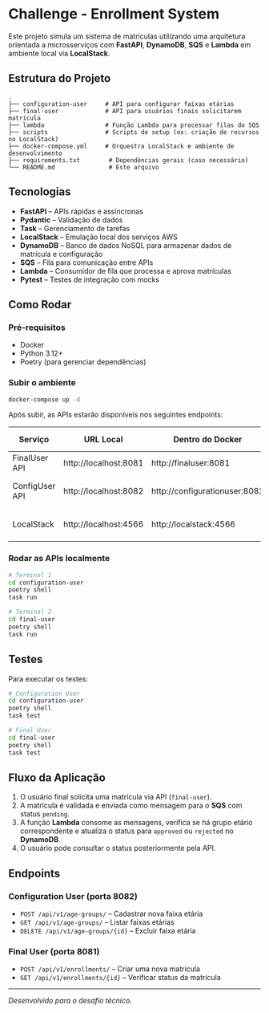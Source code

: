 # Challenge - Enrollment System

Este projeto simula um sistema de matrículas utilizando uma arquitetura orientada a microsserviços com **FastAPI**, **DynamoDB**, **SQS** e **Lambda** em ambiente local via **LocalStack**.

## Estrutura do Projeto

```
.
├── configuration-user     # API para configurar faixas etárias
├── final-user             # API para usuários finais solicitarem matrícula
├── lambda                 # Função Lambda para processar filas do SQS
├── scripts                # Scripts de setup (ex: criação de recursos no LocalStack)
├── docker-compose.yml     # Orquestra LocalStack e ambiente de desenvolvimento
├── requirements.txt        # Dependências gerais (caso necessário)
└── README.md               # Este arquivo
```

## Tecnologias

- **FastAPI** – APIs rápidas e assíncronas
- **Pydantic** – Validação de dados
- **Task** – Gerenciamento de tarefas
- **LocalStack** – Emulação local dos serviços AWS
- **DynamoDB** – Banco de dados NoSQL para armazenar dados de matrícula e configuração
- **SQS** – Fila para comunicação entre APIs
- **Lambda** – Consumidor de fila que processa e aprova matrículas
- **Pytest** – Testes de integração com mocks

## Como Rodar

### Pré-requisitos

- Docker
- Python 3.12+
- Poetry (para gerenciar dependências)

### Subir o ambiente

```bash
docker-compose up -d
```

Após subir, as APIs estarão disponíveis nos seguintes endpoints:

| Serviço | URL Local             | Dentro do Docker              | Acessar o container      |
|-------|-----------------------|-------------------------------|--------------------------|
| FinalUser API  | http://localhost:8081 | http://finaluser:8081         | docker exec -it finaluser /bin/sh |
| ConfigUser API   | http://localhost:8082 | http://configurationuser:8082 | docker exec -it configurationuser /bin/sh           |
| LocalStack   | http://localhost:4566 | http://localstack:4566        | docker exec -it localstack /bin/bash         |


### Rodar as APIs localmente

```bash
# Terminal 1
cd configuration-user
poetry shell
task run

# Terminal 2
cd final-user
poetry shell
task run
```

## Testes

Para executar os testes:

```bash
# Configuration User
cd configuration-user
poetry shell
task test

# Final User
cd final-user
poetry shell
task test
```

## Fluxo da Aplicação

1. O usuário final solicita uma matrícula via API (`final-user`).
2. A matrícula é validada e enviada como mensagem para o **SQS** com status `pending`.
3. A função **Lambda** consome as mensagens, verifica se há grupo etário correspondente e atualiza o status para `approved` ou `rejected` no **DynamoDB**.
4. O usuário pode consultar o status posteriormente pela API.

## Endpoints

### Configuration User (porta 8082)

- `POST /api/v1/age-groups/` – Cadastrar nova faixa etária
- `GET /api/v1/age-groups/` – Listar faixas etárias
- `DELETE /api/v1/age-groups/{id}` – Excluir faixa etária

### Final User (porta 8081)

- `POST /api/v1/enrollments/` – Criar uma nova matrícula
- `GET /api/v1/enrollments/{id}` – Verificar status da matrícula

---

_Desenvolvido para o desafio técnico._